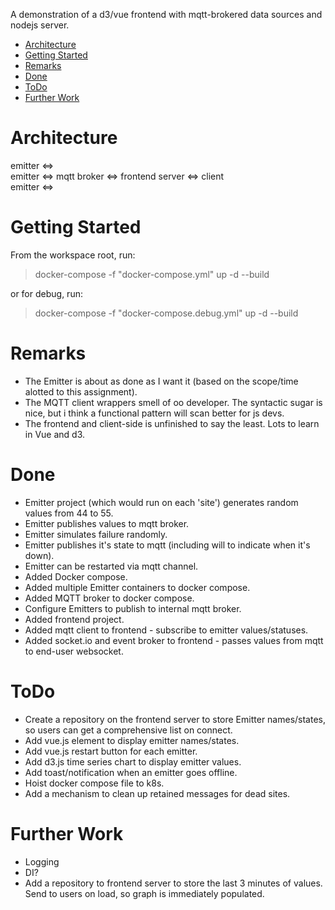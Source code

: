 A demonstration of a d3/vue frontend with mqtt-brokered data sources and nodejs server.

- [Architecture](#architecture)
- [Getting Started](#getting-started)
- [Remarks](#remarks)
- [Done](#done)
- [ToDo](#todo)
- [Further Work](#further-work)

# Architecture
emitter <=>  
emitter <=>      mqtt broker     <=>    frontend server     <=> client  
emitter <=>  





# Getting Started
From the workspace root, run:
> docker-compose -f "docker-compose.yml" up -d --build 

or for debug, run:
> docker-compose -f "docker-compose.debug.yml" up -d --build 





# Remarks
 - The Emitter is about as done as I want it (based on the scope/time alotted to this assignment).
 - The MQTT client wrappers smell of oo developer. The syntactic sugar is nice, but i think a functional pattern will scan better for js devs.
 - The frontend and client-side is unfinished to say the least. Lots to learn in Vue and d3.

# Done
 - Emitter project (which would run on each 'site') generates random values from 44 to 55.
 - Emitter publishes values to mqtt broker.
 - Emitter simulates failure randomly.
 - Emitter publishes it's state to mqtt (including will to indicate when it's down).
 - Emitter can be restarted via mqtt channel.
 - Added Docker compose.
 - Added multiple Emitter containers to docker compose.
 - Added MQTT broker to docker compose.
 - Configure Emitters to publish to internal mqtt broker.
 - Added frontend project.
 - Added mqtt client to frontend - subscribe to emitter values/statuses.
 - Added socket.io and event broker to frontend - passes values from mqtt to end-user websocket.


# ToDo
 - Create a repository on the frontend server to store Emitter names/states, so users can get a comprehensive list on connect.
 - Add vue.js element to display emitter names/states.
 - Add vue.js restart button for each emitter.
 - Add d3.js time series chart to display emitter values.
 - Add toast/notification when an emitter goes offline.
 - Hoist docker compose file to k8s.
 - Add a mechanism to clean up retained messages for dead sites.

# Further Work
 - Logging
 - DI?
 - Add a repository to frontend server to store the last 3 minutes of values. Send to users on load, so graph is immediately populated.
